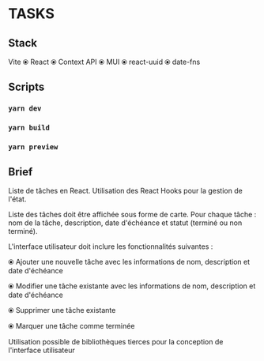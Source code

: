 # TASKS

## Stack
Vite ⦿ React ⦿ Context API ⦿ MUI ⦿ react-uuid ⦿ date-fns


## Scripts

### `yarn dev`

### `yarn build`

### `yarn preview`


## Brief
Liste de tâches en React. 
Utilisation des React Hooks pour la gestion de l'état.

Liste des tâches doit être affichée sous forme de carte.
Pour chaque tâche : nom de la tâche, description, date d'échéance et statut (terminé ou non terminé).

L'interface utilisateur doit inclure les fonctionnalités suivantes :

⦿ Ajouter une nouvelle tâche avec les informations de nom, description et date d'échéance

⦿ Modifier une tâche existante avec les informations de nom, description et date d'échéance

⦿ Supprimer une tâche existante

⦿ Marquer une tâche comme terminée

Utilisation possible de bibliothèques tierces pour la conception de l'interface utilisateur
